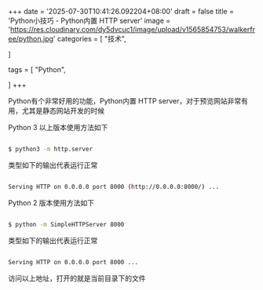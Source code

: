 +++
date = '2025-07-30T10:41:26.092204+08:00'
draft = false
title = 'Python小技巧 - Python内置 HTTP server'
image = 'https://res.cloudinary.com/dy5dvcuc1/image/upload/v1565854753/walkerfree/python.jpg'
categories = [
    "技术",

]

tags = [
    "Python",

]
+++

Python有个非常好用的功能，Python内置 HTTP server，对于预览网站非常有用，尤其是静态网站开发的时候

Python 3 以上版本使用方法如下

```bash

$ python3 -m http.server
```

类型如下的输出代表运行正常

```bash

Serving HTTP on 0.0.0.0 port 8000 (http://0.0.0.0:8000/) ...
```

Python 2 版本使用方法如下

```bash

$ python -m SimpleHTTPServer 8000
```

类型如下的输出代表运行正常

```bash

Serving HTTP on 0.0.0.0 port 8000 ...
```

访问以上地址，打开的就是当前目录下的文件
